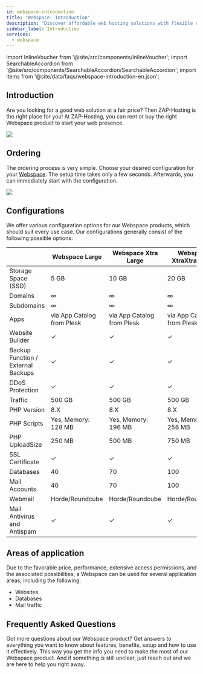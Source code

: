 ```yaml
---
id: webspace-introduction
title: "Webspace: Introduction"
description: "Discover affordable web hosting solutions with flexible configurations and instant setup to launch your online presence quickly → Learn more now"
sidebar_label: Introduction
services:
  - webspace
---
```


import InlineVoucher from '@site/src/components/InlineVoucher';
import SearchableAccordion from '@site/src/components/SearchableAccordion/SearchableAccordion';
import items from '@site/data/faqs/webspace-introduction-en.json';

## Introduction

Are you looking for a good web solution at a fair price? Then ZAP-Hosting is the right place for you! At ZAP-Hosting, you can rent or buy the right Webspace product to start your web presence.

![](https://screensaver01.zap-hosting.com/index.php/s/gK7k86xDcfcTQ29/preview)
<InlineVoucher />

## Ordering

The ordering process is very simple. Choose your desired configuration for your [Webspace](https://zap-hosting.com/en/webhosting-rent-a-webspace/). The setup time takes only a few seconds. Afterwards, you can immediately start with the configuration.

![](https://screensaver01.zap-hosting.com/index.php/s/XSNK4Bi8T5dWFpB/preview)

## Configurations

We offer various configuration options for our Webspace products, which should suit every use case. Our configurations generally consist of the following possible options:

|                                  | Webspace Large            | Webspace Xtra Large       | Webspace XtraXtra Large   |
| -------------------------------- | ------------------------- | ------------------------- | ------------------------- |
| Storage Space (SSD)              | 5 GB                      | 10 GB                     | 20 GB                     |
| Domains                          | ∞                         | ∞                         | ∞                         |
| Subdomains                       | ∞                         | ∞                         | ∞                         |
| Apps                             | via App Catalog from Plesk| via App Catalog from Plesk| via App Catalog from Plesk|
| Website Builder                  | ✓                         | ✓                         | ✓                         |
| Backup Function / External Backups | ✓                         | ✓                         | ✓                         |
| DDoS Protection                  | ✓                         | ✓                         | ✓                         |
| Traffic                          | 500 GB                    | 500 GB                    | 500 GB                    |
| PHP Version                      | 8.X                       | 8.X                       | 8.X                       |
| PHP Scripts                      | Yes, Memory: 128 MB       | Yes, Memory: 196 MB       | Yes, Memory: 256 MB       |
| PHP UploadSize                   | 250 MB                    | 500 MB                    | 750 MB                    |
| SSL Certificate                  | ✓                         | ✓                         | ✓                         |
| Databases                        | 40                        | 70                        | 100                       |
| Mail Accounts                    | 40                        | 70                        | 100                       |
| Webmail                          | Horde/Roundcube           | Horde/Roundcube           | Horde/Roundcube           |
| Mail Antivirus and Antispam      | ✓                         | ✓                         | ✓                         |

## Areas of application

Due to the favorable price, performance, extensive access permissions, and the associated possibilities, a Webspace can be used for several application areas, including the following:

- Websites
- Databases
- Mail traffic


## Frequently Asked Questions
Got more questions about our Webspace product? Get answers to everything you want to know about features, benefits, setup and how to use it effectively. This way you get the info you need to make the most of our Webspace product. And if something is still unclear, just reach out and we are here to help you right away.
<SearchableAccordion items={items} />

<InlineVoucher />
